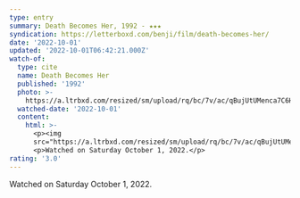 ```yaml
---
type: entry
summary: Death Becomes Her, 1992 - ★★★
syndication: https://letterboxd.com/benji/film/death-becomes-her/
date: '2022-10-01'
updated: '2022-10-01T06:42:21.000Z'
watch-of:
  type: cite
  name: Death Becomes Her
  published: '1992'
  photo: >-
    https://a.ltrbxd.com/resized/sm/upload/rq/bc/7v/ac/qBujUtUMenca7C6HzZhd0an0Jg3-0-600-0-900-crop.jpg?v=025c6b1e50
  watched-date: '2022-10-01'
  content:
    html: >-
      <p><img
      src="https://a.ltrbxd.com/resized/sm/upload/rq/bc/7v/ac/qBujUtUMenca7C6HzZhd0an0Jg3-0-600-0-900-crop.jpg?v=025c6b1e50"/></p>
      <p>Watched on Saturday October 1, 2022.</p>
rating: '3.0'
---
```

Watched on Saturday October 1, 2022.
